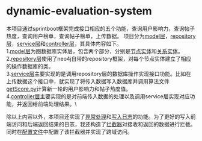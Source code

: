 # dynamic-evaluation-system
本项目通过sprintboot框架完成接口相应的五个功能，查询用户影响力，查询帖子热度，查询用户榜单，查询帖子榜单，上传数据。
项目分为[model层](springboot_01_02_quickstart/src/main/java/com/itheima/model)，[repository层](springboot_01_02_quickstart/src/main/java/com/itheima/repository)，[service层](springboot_01_02_quickstart/src/main/java/com/itheima/service)和[controller层](springboot_01_02_quickstart/src/main/java/com/itheima/controller)，其具体内容如下。\
1.[model层](springboot_01_02_quickstart/src/main/java/com/itheima/model)为图数据库实体层，包含两个部分，分别是[节点实体](springboot_01_02_quickstart/src/main/java/com/itheima/model/node)和[关系实体](springboot_01_02_quickstart/src/main/java/com/itheima/model/relationship)。\
2.[repository层](springboot_01_02_quickstart/src/main/java/com/itheima/repository)使用了neo4j自带的repository框架，对每个节点实体建立了相应的操作数据库的类。\
3.[service层](springboot_01_02_quickstart/src/main/java/com/itheima/service)主要实现的是调用repository层的数据库操作实现接口功能。比如在上传数据这个接口中，就实现了将传入数据写入数据库并调用算法文件[getScore.py](springboot_01_02_quickstart/src/main/resources/bin/getScore.py)计算新一轮的用户影响力和帖子热度值。\
4.[controller层](springboot_01_02_quickstart/src/main/java/com/itheima/controller)主要实现的是对前端传入数据的处理以及调用service层实现对应功能，并返回给前端处理结果。\

除以上内容以外，本项目还实现了[异常处理](springboot_01_02_quickstart/src/main/java/com/itheima/exception)和[写入日志](springboot_01_02_quickstart/src/main/resources/logback.xml)的功能。为了更好的写入前端访问和后端返回结果的日志，我还构造了[拦截器](springboot_01_02_quickstart/src/main/java/com/itheima/log/LoggingInterceptor.java)对接收和返回的数据进行拦截。同时在[配置文件](springboot_01_02_quickstart/src/main/java/com/itheima/log/Neo4jConfig.java)中配置了该拦截器并实现了跨域访问。
